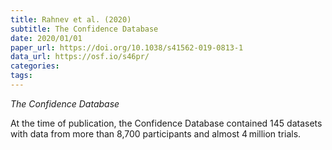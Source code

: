 ```yaml
---
title: Rahnev et al. (2020)
subtitle: The Confidence Database
date: 2020/01/01
paper_url: https://doi.org/10.1038/s41562-019-0813-1
data_url: https://osf.io/s46pr/
categories:
tags:
---
```

*The Confidence Database*

At the time of publication, the Confidence Database contained 145 datasets with data from more than 8,700 participants and almost 4 million trials.
